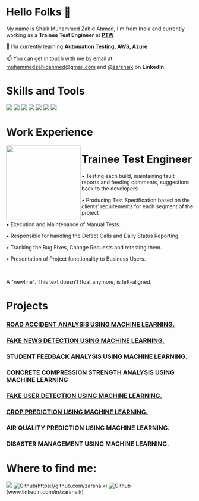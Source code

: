 # Hello Folks 👋

My name is Shaik Muhammed Zahid Ahmed, I'm from India and currently working as a **Trainee Test Engineer** at [**PTW**](https://www.ptw.com/)

🌱 I’m currently learning **Automation Testing, AWS, Azure**

📫 You can get in touch with me by email at muhammedzahidahmed@gmail.com and [@zarshaik](www.linkedin.com/in/zarshaik) on **LinkedIn.**

# Skills and Tools
<p>
  <img src="https://img.shields.io/badge/Python-3776AB?style=for-the-badge&logo=python&logoColor=white" />
  <img src="https://img.shields.io/badge/SQL-ED8B00?style=for-the-badge&logo=MYSQL&logoColor=white" />
  <img src="https://img.shields.io/badge/AWS-323330?style=for-the-badge&logo=amazon&logoColor=F7DF1E" />
  <img src="https://img.shields.io/badge/Jira-1572B6?style=for-the-badge&logo=Jira&logoColor=white" />
  <img src="https://img.shields.io/badge/Visual_Studio_Code-0078D4?style=for-the-badge&logo=visual%20studio%20code&logoColor=white" />
  <img src="https://img.shields.io/badge/Manual testing-E34F26?style=for-the-badge&logo=Manual testing&logoColor=white" />
  <img src="https://img.shields.io/badge/Machine learning-007ACC?style=for-the-badge&logo=Machine Learningt&logoColor=white" />
 </p>


# Work Experience

<img src="https://user-images.githubusercontent.com/42908895/174455916-a6526077-a685-459d-a054-297766148aa4.png" align="left" width="200px"/>

# Trainee Test Engineer

• Testing each build, maintaining fault reports and feeding comments, suggestions back to the developers

• Producing Test Specification based on the clients’ requirements for each segment of the project

• Execution and Maintenance of Manual Tests.

• Responsible for handling the Defect Calls and Daily Status Reporting.

• Tracking the Bug Fixes, Change Requests and retesting them.

• Presentation of Project functionality to Business Users.

<br clear="left"/>

A "newline". This text doesn't float anymore, is left-aligned.

# Projects

### [ROAD ACCIDENT ANALYSIS USING MACHINE LEARNING.](https://github.com/zarshaik/Road-Accident-analysis)

### [FAKE NEWS DETECTION USING MACHINE LEARNING.](https://github.com/zarshaik/Fake-news-detection)

### STUDENT FEEDBACK ANALYSIS USING MACHINE LEARNING.

### CONCRETE COMPRESSION STRENGTH ANALYSIS USING MACHINE LEARNING

### [FAKE USER DETECTION USING MACHINE LEARNING.](https://github.com/zarshaik/Fake-user-detection)

### [CROP PREDICTION USING MACHINE LEARNING.](https://github.com/zarshaik/Crop-Prediction)

### AIR QUALITY PREDICTION USING MACHINE LEARNING.

### DISASTER MANAGEMENT USING MACHINE LEARNING.

# Where to find me:

<p>
  <img src="https://img.shields.io/badge/GMAIL-ED8B00?style=for-the-badge&logo=Gmail&logoColor=white" />
  <img alt="Github" src="https://img.shields.io/badge/GitHub-%2312100E.svg?&style=for-the-badge&logo=Github&logoColor=white" />(https://github.com/zarshaik)
  <img alt="Github" src="https://img.shields.io/badge/LinkedIn-%231DA1F2.svg?&style=for-the-badge&logo=LinkedIn&logoColor=white" />(www.linkedin.com/in/zarshaik)
<p>
